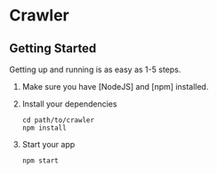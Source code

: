 # Crawler 
> 

## Getting Started

Getting up and running is as easy as 1-5 steps.

1. Make sure you have [NodeJS] and [npm] installed.

2. Install your dependencies

    ```
    cd path/to/crawler
    npm install
    ```

3. Start your app

    ```
    npm start
    ```
